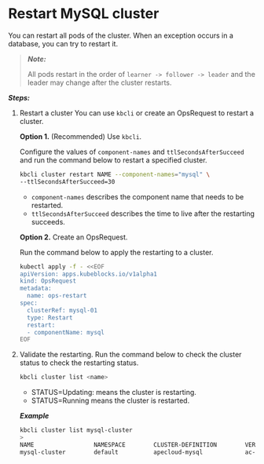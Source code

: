 # Restart MySQL cluster
You can restart all pods of the cluster. When an exception occurs in a database, you can try to restart it.

> ***Note:*** 
> 
> All pods restart in the order of `learner -> follower -> leader` and the leader may change after the cluster restarts.

***Steps:***

1. Restart a cluster
  You can use `kbcli` or create an OpsRequest to restart a cluster.
  
   **Option 1.** (Recommended) Use `kbcli`.
   
   Configure the values of `component-names` and `ttlSecondsAfterSucceed` and run the command below to restart a specified cluster.
   ```bash
   kbcli cluster restart NAME --component-names="mysql" \
   --ttlSecondsAfterSucceed=30
   ```
   - `component-names` describes the component name that needs to be restarted.
   - `ttlSecondsAfterSucceed` describes the time to live after the restarting succeeds.

   **Option 2.** Create an OpsRequest.

   Run the command below to apply the restarting to a cluster. 
   ```bash
   kubectl apply -f - <<EOF
   apiVersion: apps.kubeblocks.io/v1alpha1
   kind: OpsRequest
   metadata:
     name: ops-restart
   spec:
     clusterRef: mysql-01
     type: Restart 
     restart:
     - componentName: mysql
   EOF
   ```
1. Validate the restarting.
   Run the command below to check the cluster status to check the restarting status.
   ```bash
   kbcli cluster list <name>
   ```
   - STATUS=Updating: means the cluster is restarting.
   - STATUS=Running means the cluster is restarted.
   
   ***Example***

     ```bash
     kbcli cluster list mysql-cluster
     >
     NAME                 NAMESPACE        CLUSTER-DEFINITION        VERSION                TERMINATION-POLICY        STATUS         CREATED-TIME
     mysql-cluster        default          apecloud-mysql            ac-mysql-8.0.30        Delete                    Running        Jan 29,2023 14:29 UTC+0800
     ```
